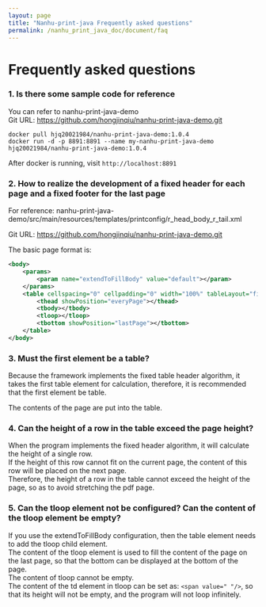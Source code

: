 ```yaml
---
layout: page
title: "Nanhu-print-java Frequently asked questions"
permalink: /nanhu_print_java_doc/document/faq
---
```


# Frequently asked questions

### 1. Is there some sample code for reference
You can refer to nanhu-print-java-demo<br>
Git URL: https://github.com/hongjinqiu/nanhu-print-java-demo.git

```
docker pull hjq20021984/nanhu-print-java-demo:1.0.4
docker run -d -p 8891:8891 --name my-nanhu-print-java-demo hjq20021984/nanhu-print-java-demo:1.0.4
```

After docker is running, visit `http://localhost:8891`

### 2. How to realize the development of a fixed header for each page and a fixed footer for the last page

For reference: nanhu-print-java-demo/src/main/resources/templates/printconfig/r_head_body_r_tail.xml

Git URL: https://github.com/hongjinqiu/nanhu-print-java-demo.git

The basic page format is:

```xml
<body>
    <params>
        <param name="extendToFillBody" value="default"></param>
    </params>
    <table cellspacing="0" cellpadding="0" width="100%" tableLayout="fixed">
        <thead showPosition="everyPage"></thead>
        <tbody></tbody>
        <tloop></tloop>
        <tbottom showPosition="lastPage"></tbottom>
    </table>
</body>
```

### 3. Must the first element be a table?

Because the framework implements the fixed table header algorithm, it takes the first table element for calculation, therefore, it is recommended that the first element be table.

The contents of the page are put into the table.

### 4.	Can the height of a row in the table exceed the page height?

When the program implements the fixed header algorithm, it will calculate the height of a single row. <br>If the height of this row cannot fit on the current page, the content of this row will be placed on the next page.<br>
Therefore, the height of a row in the table cannot exceed the height of the page, so as to avoid stretching the pdf page.

### 5. Can the tloop element not be configured? Can the content of the tloop element be empty?

If you use the extendToFillBody configuration, then the table element needs to add the tloop child element.<br>
The content of the tloop element is used to fill the content of the page on the last page, so that the bottom can be displayed at the bottom of the page.<br>
The content of tloop cannot be empty.<br>
The content of the td element in tloop can be set as: `<span value=" "/>`, so that its height will not be empty, and the program will not loop infinitely.


